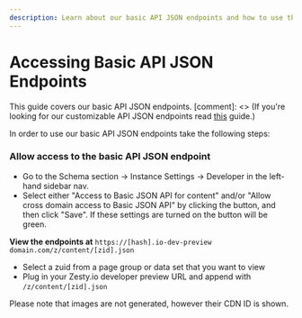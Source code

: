```yaml
---
description: Learn about our basic API JSON endpoints and how to use them.
---
```


# Accessing Basic API JSON Endpoints

This guide covers our basic API JSON endpoints. \[comment]: <> (If you're looking for our customizable API JSON endpoints read [this](https://developer.zesty.io/docs/code-editor/customizable-json-endpoints-for-content/) guide.)

In order to use our basic API JSON endpoints take the following steps:

### &#x20;**Allow access to the basic API JSON endpoint**

* Go to the Schema section -> Instance Settings -> Developer in the left-hand sidebar nav.&#x20;
* Select either "Access to Basic JSON API for content" and/or "Allow cross domain access to Basic JSON API" by clicking the button, and then click "Save". If these settings are turned on the button will be green.

&#x20;**View the endpoints at** `https://[hash].io-dev-preview domain.com/z/content/[zid].json`

* Select a zuid from a page group or data set that you want to view
* Plug in your Zesty.io developer preview URL and append with `/z/content/[zid].json`

Please note that images are not generated, however their CDN ID is shown.
